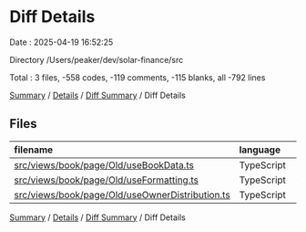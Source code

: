 # Diff Details

Date : 2025-04-19 16:52:25

Directory /Users/peaker/dev/solar-finance/src

Total : 3 files,  -558 codes, -119 comments, -115 blanks, all -792 lines

[Summary](results.md) / [Details](details.md) / [Diff Summary](diff.md) / Diff Details

## Files
| filename | language | code | comment | blank | total |
| :--- | :--- | ---: | ---: | ---: | ---: |
| [src/views/book/page/Old/useBookData.ts](/src/views/book/page/Old/useBookData.ts) | TypeScript | -265 | -53 | -54 | -372 |
| [src/views/book/page/Old/useFormatting.ts](/src/views/book/page/Old/useFormatting.ts) | TypeScript | -112 | -21 | -23 | -156 |
| [src/views/book/page/Old/useOwnerDistribution.ts](/src/views/book/page/Old/useOwnerDistribution.ts) | TypeScript | -181 | -45 | -38 | -264 |

[Summary](results.md) / [Details](details.md) / [Diff Summary](diff.md) / Diff Details